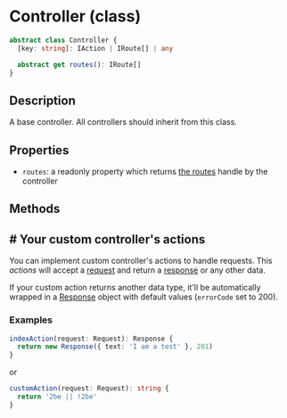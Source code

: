 # Controller (class)

```ts
abstract class Controller {
  [key: string]: IAction | IRoute[] | any

  abstract get routes(): IRoute[]
}
```

## Description

A base controller. All controllers should inherit from this class.

## Properties

- `routes`: a readonly property which returns [the routes](../router/route.md) handle by the controller

## Methods

## # Your custom controller's actions

You can implement custom controller's actions to handle requests. This *actions* will accept a [request](../http/request.md) and return a [response](../http/response.md) or any other data.

If your custom action returns another data type, it'll be automatically wrapped in a [Response](../http/response.md) object with default values (`errorCode` set to 200).

### Examples

```ts
indexAction(request: Request): Response {
  return new Response({ text: 'I am a test' }, 201)
}
```

or

```ts
customAction(request: Request): string {
  return '2be || !2be'
}
```
